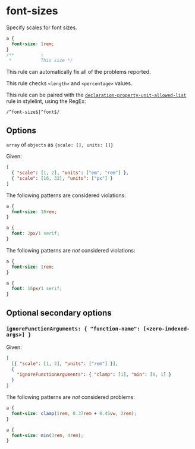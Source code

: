 # font-sizes

Specify scales for font sizes.

```css
a {
  font-size: 1rem;
}
/**          ↑
 *           This size */
```

This rule can automatically fix all of the problems reported.

This rule checks `<length>` and `<percentage>` values.

This rule can be paired with the [`declaration-property-unit-allowed-list`](https://stylelint.io/user-guide/rules/declaration-property-unit-allowed-list) rule in stylelint, using the RegEx:

```
/^font-size$|^font$/
```

## Options

`array` of `objects` as `{scale: [], units: []}`

Given:

```json
[
  { "scale": [1, 2], "units": ["em", "rem"] },
  { "scale": [16, 32], "units": ["px"] }
]
```

The following patterns are considered violations:

```css
a {
  font-size: 16rem;
}
```

```css
a {
  font: 2px/1 serif;
}
```

The following patterns are _not_ considered violations:

```css
a {
  font-size: 1rem;
}
```

```css
a {
  font: 16px/1 serif;
}
```

## Optional secondary options

### `ignoreFunctionArguments: { "function-name": [<zero-indexed-args>] }`

Given:

```json
[
  [{ "scale": [1, 2], "units": ["rem"] }],
  {
    "ignoreFunctionArguments": { "clamp": [1], "min": [0, 1] }
  }
]
```

The following patterns are _not_ considered problems:

```css
a {
  font-size: clamp(1rem, 0.37rem + 0.45vw, 2rem);
}
```

```css
a {
  font-size: min(3rem, 4rem);
}
```
